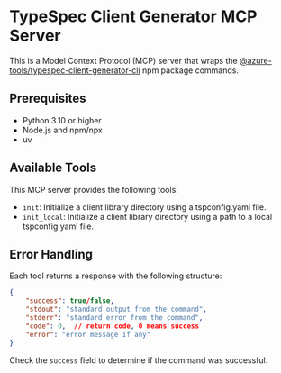 # TypeSpec Client Generator MCP Server

This is a Model Context Protocol (MCP) server that wraps the [@azure-tools/typespec-client-generator-cli](https://www.npmjs.com/package/@azure-tools/typespec-client-generator-cli) npm package commands.

## Prerequisites

- Python 3.10 or higher
- Node.js and npm/npx
- uv

## Available Tools

This MCP server provides the following tools:

- `init`: Initialize a client library directory using a tspconfig.yaml file.
- `init_local`: Initialize a client library directory using a path to a local tspconfig.yaml file.

## Error Handling

Each tool returns a response with the following structure:

```json
{
    "success": true/false,
    "stdout": "standard output from the command",
    "stderr": "standard error from the command",
    "code": 0,  // return code, 0 means success
    "error": "error message if any"
}
```

Check the `success` field to determine if the command was successful.